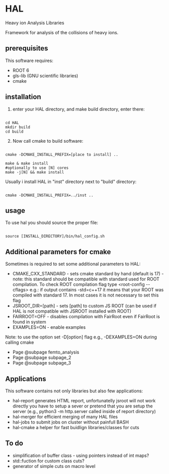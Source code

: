 # HAL
Heavy ion Analysis Libraries

Framework for analysis of the collisions of heavy ions. 

## prerequisites
This software requires:
 
 * ROOT 6
 * gls-lib (GNU scientific libraries)
 * cmake
 

## installation
1. enter your HAL directory, and make build directory, enter there:
<pre><code>
cd HAL
mkdir build
cd build
</pre></code>
2. Now call cmake to build software:
<pre><code>
cmake -DCMAKE_INSTALL_PREFIX=[place to install] .. <br>
make & make install
#optionally to use [N] cores
make -j[N] && make install
</pre></code>

Usually i install HAL in "inst" directory next to "build" directory:
<pre><code>
cmake -DCMAKE_INSTALL_PREFIX=../inst ..
</pre></code>

## usage
To use hal you should source the proper file:
<pre><code>
source [INSTALL_DIRECTORY]/bin/hal_config.sh
</pre></code>
## Additional parameters for cmake
Sometimes is required to set some additional parameters to HAL:

* CMAKE_CXX_STANDARD - sets cmake standard  by hand (default is 17) - note: this standard should be compatible with standard used for ROOT compilation. To check ROOT compilation flag type 
&lt;root-config --cflags&gt; e.g.: if output contains -std=c++17 it means that your ROOT was compiled with standard 17. In most cases it is not necessary to set this flag
* JSROOT_DIR=[path] - sets [path] to custom JS ROOT (can be used if HAL is not compatible with JSROOT installed with ROOT)
* FAIRROOT=OFF - disables compilation with FairRoot even if FairRoot is found in system
* EXAMPLES=ON - enable examples

Note: to use the option set -D[option] flag e.g., -DEXAMPLES=ON during calling cmake 


* Page @subpage femto_analysis
* Page @subpage subpage_2
* Page @subpage subpage_3

## Applications
This software contains not only libraries but also few applications:
* hal-report generates HTML report, unfortunatelly jsroot will not work directly you have to setup a sever or pretend that you
are setup the server (e.g., python3 -m http.server called inside of report directory)
* hal-merger for efficient merging of many HAL files
* hal-jobs to submit jobs on cluster without painfull BASH
* hal-cmake a helper for fast buidlign libraries/classes for cuts 


## To do
 * simplification of buffer class - using pointers instead of int maps?
 * std::fuction for custom class cuts?
 * generator of simple cuts on macro level
